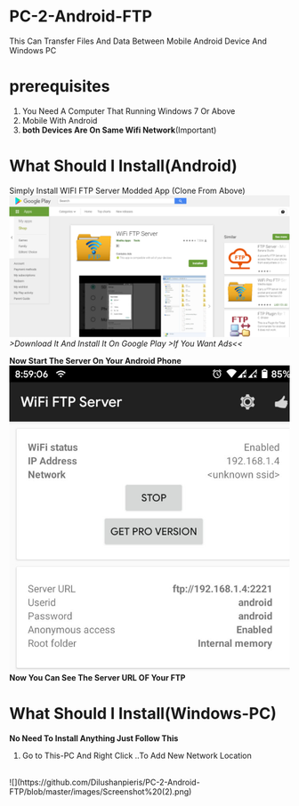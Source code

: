 # PC-2-Android-FTP
This Can Transfer Files And Data Between Mobile Android Device And Windows PC

# prerequisites

1. You Need A Computer That Running Windows 7 Or Above
1. Mobile With Android 
1. **both Devices Are On Same Wifi Network**(Important)

# What Should I Install(Android)
Simply Install WIFI FTP Server Modded App (Clone From Above)
![](https://github.com/Dilushanpieris/PC-2-Android-FTP/blob/master/images/FTP%20PLAY%20STORE.png)
_>Download It And Install It On Google Play >If You Want Ads<<_

**Now Start The Server On Your Android Phone**
 ![Android_LOG](https://github.com/Dilushanpieris/PC-2-Android-FTP/blob/master/images/Screenshot_20200424-085910708.jpg)
 <br>
 **Now You Can See The Server URL OF Your FTP**
 
 # What Should I Install(Windows-PC)
 **No Need To Install Anything Just Follow This**
 1. Go to This-PC And Right Click ..To Add New Network Location
 <br>
 ![](https://github.com/Dilushanpieris/PC-2-Android-FTP/blob/master/images/Screenshot%20(2).png)
